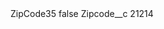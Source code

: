 <?xml version="1.0" encoding="UTF-8"?>
<CustomMetadata xmlns="http://soap.sforce.com/2006/04/metadata" xmlns:xsi="http://www.w3.org/2001/XMLSchema-instance" xmlns:xsd="http://www.w3.org/2001/XMLSchema">
    <label>ZipCode35</label>
    <protected>false</protected>
    <values>
        <field>Zipcode__c</field>
        <value xsi:type="xsd:string">21214</value>
    </values>
</CustomMetadata>
